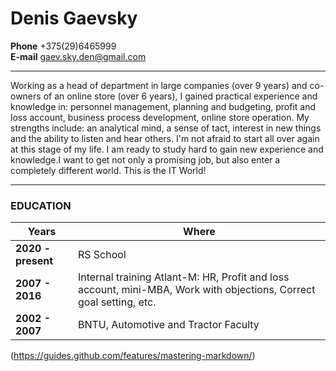 # Denis Gaevsky  
**Phone** +375(29)6465999  
**E-mail** gaev.sky.den@gmail.com  

***  

Working as a head of department in large companies (over 9 years) and co-owners of an online store (over 6 years), I gained practical experience and knowledge in: personnel management, planning and budgeting, profit and loss account, business process development, online store operation. 
My strengths include: an analytical mind, a sense of tact, interest in new things and the ability to listen and hear others. 
I'm not afraid to start all over again at this stage of my life. I am ready to study hard to gain new experience and knowledge.I want to get not only a promising job, but also enter a completely different world. This is the IT World!

***  

### EDUCATION
Years | Where
------------ | -------------
**2020 - present** | RS School
**2007 - 2016** | Internal training Atlant-M: HR, Profit and loss account, mini-MBA, Work with objections, Correct goal setting, etc.
**2002 - 2007** | BNTU, Automotive and Tractor Faculty


(https://guides.github.com/features/mastering-markdown/)
